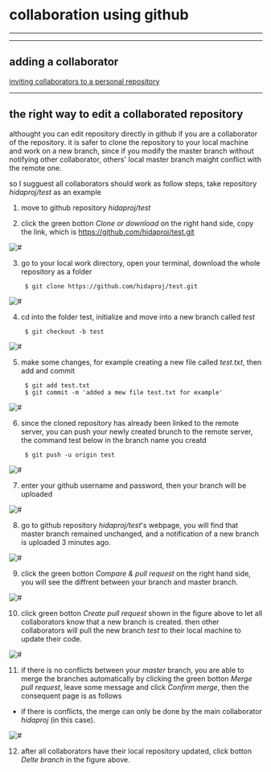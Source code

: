 # collaboration using github
---

---
## adding a collaborator


[inviting collaborators to a personal repository](https://help.github.com/articles/inviting-collaborators-to-a-personal-repository/)

---
## the right way to edit a collaborated repository

althought you can edit repository directly in github if you are a collaborator of the repository. it is safer to clone the repository to your local machine and work on a new branch, since if you modify the master branch without notifying other collaborator, others' local master branch maight conflict with the remote one. 

so I sugguest all collaborators should work as follow steps, take repository *hidaproj/test* as an example

1. move to github repository *hidaproj/test*

2. click the green botton *Clone or download* on the right hand side, copy the link, which is https://github.com/hidaproj/test.git

![#](./figure/1.png)

3. go to your local work directory, open your terminal, download the whole repository as a folder
        
        $ git clone https://github.com/hidaproj/test.git
        
![#](./figure/2.png)

4. cd into the folder test, initialize and move into a new branch called *test*

        $ git checkout -b test

![#](./figure/3.png)

5. make some changes, for example creating a new file called *test.txt*, then add and commit
        
        $ git add test.txt
        $ git commit -m 'added a mew file test.txt for example'
        
![#](./figure/4.png)

6. since the cloned repository has already been linked to the remote server, you can push your newly created brunch to the remote server, the command test below in the branch name you creatd

        $ git push -u origin test
        
![#](./figure/5.png)

7. enter your github username and password, then your branch will be uploaded 

![#](./figure/6.png)

8. go to github repository *hidaproj/test*'s webpage, you will find that master branch remained unchanged, and a notification of a new branch is uploaded 3 minutes ago.

![#](./figure/7.png)

9. click the green botton *Compare & pull request* on the right hand side, you will see the diffrent between your branch and master branch. 

![#](./figure/8.png)

10. click green botton *Create pull request* shown in the figure above to let all collaborators know that a new branch is created. then other collaborators will pull the new branch *test* to their local machine to update their code.

![#](./figure/9.png)

11. if there is no conflicts between your *master* branch, you are able to merge the branches automatically by clicking the green botton *Merge pull request*, leave some message and click *Confirm merge*, then the consequent page is as follows

- if there is conflicts, the merge can only be done by the main collaborator *hidaproj* (in this case). 

![#](./figure/10.png)

12. after all collaborators have their local repository updated, click botton *Delte branch* in the figure above.

        
